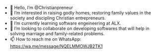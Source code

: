 - 👋 Hello, I’m @Christianpreneur 
- 👀 I’m interested in raising godly homes, restoring family values in the society and discipling Christian entrepreneurs.
- 🌱 I’m currently learning software engeineering at ALX.
- 💞️ I’m looking to collaborate on developing softwares that will help in solving marriage and family-related problems.
- 📫 How to reach me on WhatsApp: https://wa.me/message/NQELMMOWJB2TK1

<!---
Christianpreneur/Christianpreneur is a ✨ special ✨ repository because its `README.md` (this file) appears on your GitHub profile.
You can click the Preview link to take a look at your changes.
--->
